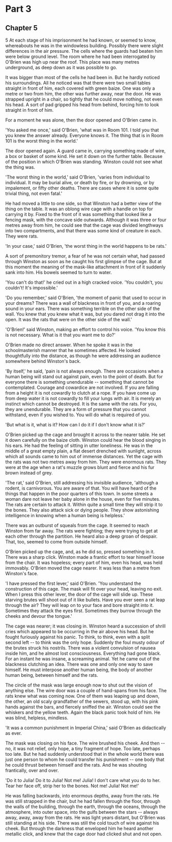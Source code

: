 # Part 3

## Chapter 5

5
At each stage of his imprisonment he had known, or seemed to know, whereabouts he was in the windowless building. Possibly there were slight differences in the air pressure. The cells where the guards had beaten him were below ground level. The room where he had been interrogated by O'Brien was high up near the roof. This place was many metres underground, as deep down as it was possible to go.

It was bigger than most of the cells he had been in. But he hardly noticed his surroundings. All he noticed was that there were two small tables straight in front of him, each covered with green baize. One was only a metre or two from him, the other was further away, near the door. He was strapped upright in a chair, so tightly that he could move nothing, not even his head. A sort of pad gripped his head from behind, forcing him to look straight in front of him.

For a moment he was alone, then the door opened and O'Brien came in.

'You asked me once,' said O'Brien, 'what was in Room 101. I told you that you knew the answer already. Everyone knows it. The thing that is in Room 101 is the worst thing in the world.'

The door opened again. A guard came in, carrying something made of wire, a box or basket of some kind. He set it down on the further table. Because of the position in which O'Brien was standing. Winston could not see what the thing was.

'The worst thing in the world,' said O'Brien, 'varies from individual to individual. It may be burial alive, or death by fire, or by drowning, or by impalement, or fifty other deaths. There are cases where it is some quite trivial thing, not even fatal.'

He had moved a little to one side, so that Winston had a better view of the thing on the table. It was an oblong wire cage with a handle on top for carrying it by. Fixed to the front of it was something that looked like a fencing mask, with the concave side outwards. Although it was three or four metres away from him, he could see that the cage was divided lengthways into two compartments, and that there was some kind of creature in each. They were rats.

'In your case,' said O'Brien, 'the worst thing in the world happens to be rats.'

A sort of premonitory tremor, a fear of he was not certain what, had passed through Winston as soon as he caught his first glimpse of the cage. But at this moment the meaning of the mask-like attachment in front of it suddenly sank into him. His bowels seemed to turn to water.

'You can't do that!' he cried out in a high cracked voice. 'You couldn't, you couldn't! It's impossible.'

'Do you remember,' said O'Brien, 'the moment of panic that used to occur in your dreams? There was a wall of blackness in front of you, and a roaring sound in your ears. There was something terrible on the other side of the wall. You knew that you knew what it was, but you dared not drag it into the open. It was the rats that were on the other side of the wall.'

'O'Brien!' said Winston, making an effort to control his voice. 'You know this is not necessary. What is it that you want me to do?'

O'Brien made no direct answer. When he spoke it was in the schoolmasterish manner that he sometimes affected. He looked thoughtfully into the distance, as though he were addressing an audience somewhere behind Winston's back.

'By itself,' he said, 'pain is not always enough. There are occasions when a human being will stand out against pain, even to the point of death. But for everyone there is something unendurable -- something that cannot be contemplated. Courage and cowardice are not involved. If you are falling from a height it is not cowardly to clutch at a rope. If you have come up from deep water it is not cowardly to fill your lungs with air. It is merely an instinct which cannot be destroyed. It is the same with the rats. For you, they are unendurable. They are a form of pressure that you cannot withstand, even if you wished to. You will do what is required of you.

'But what is it, what is it? How can I do it if I don't know what it is?'

O'Brien picked up the cage and brought it across to the nearer table. He set it down carefully on the baize cloth. Winston could hear the blood singing in his ears. He had the feeling of sitting in utter loneliness. He was in the middle of a great empty plain, a flat desert drenched with sunlight, across which all sounds came to him out of immense distances. Yet the cage with the rats was not two metres away from him. They were enormous rats. They were at the age when a rat's muzzle grows blunt and fierce and his fur brown instead of grey.

'The rat,' said O'Brien, still addressing his invisible audience, 'although a rodent, is carnivorous. You are aware of that. You will have heard of the things that happen in the poor quarters of this town. In some streets a woman dare not leave her baby alone in the house, even for five minutes. The rats are certain to attack it. Within quite a small time they will strip it to the bones. They also attack sick or dying people. They show astonishing intelligence in knowing when a human being is helpless.'

There was an outburst of squeals from the cage. It seemed to reach Winston from far away. The rats were fighting; they were trying to get at each other through the partition. He heard also a deep groan of despair. That, too, seemed to come from outside himself.

O'Brien picked up the cage, and, as he did so, pressed something in it. There was a sharp click. Winston made a frantic effort to tear himself loose from the chair. It was hopeless; every part of him, even his head, was held immovably. O'Brien moved the cage nearer. It was less than a metre from Winston's face.

'I have pressed the first lever,' said O'Brien. 'You understand the construction of this cage. The mask will fit over your head, leaving no exit. When I press this other lever, the door of the cage will slide up. These starving brutes will shoot out of it like bullets. Have you ever seen a rat leap through the air? They will leap on to your face and bore straight into it. Sometimes they attack the eyes first. Sometimes they burrow through the cheeks and devour the tongue.'

The cage was nearer; it was closing in. Winston heard a succession of shrill cries which appeared to be occurring in the air above his head. But he fought furiously against his panic. To think, to think, even with a split second left -- to think was the only hope. Suddenly the foul musty odour of the brutes struck his nostrils. There was a violent convulsion of nausea inside him, and he almost lost consciousness. Everything had gone black. For an instant he was insane, a screaming animal. Yet he came out of the blackness clutching an idea. There was one and only one way to save himself. He must interpose another human being, the body of another human being, between himself and the rats.

The circle of the mask was large enough now to shut out the vision of anything else. The wire door was a couple of hand-spans from his face. The rats knew what was coming now. One of them was leaping up and down, the other, an old scaly grandfather of the sewers, stood up, with his pink hands against the bars, and fiercely sniffed the air. Winston could see the whiskers and the yellow teeth. Again the black panic took hold of him. He was blind, helpless, mindless.

'It was a common punishment in Imperial China,' said O'Brien as didactically as ever.

The mask was closing on his face. The wire brushed his cheek. And then -- no, it was not relief, only hope, a tiny fragment of hope. Too late, perhaps too late. But he had suddenly understood that in the whole world there was just one person to whom he could transfer his punishment -- one body that he could thrust between himself and the rats. And he was shouting frantically, over and over.

'Do it to Julia! Do it to Julia! Not me! Julia! I don't care what you do to her. Tear her face off, strip her to the bones. Not me! Julia! Not me!'

He was falling backwards, into enormous depths, away from the rats. He was still strapped in the chair, but he had fallen through the floor, through the walls of the building, through the earth, through the oceans, through the atmosphere, into outer space, into the gulfs between the stars -- always away, away, away from the rats. He was light years distant, but O'Brien was still standing at his side. There was still the cold touch of wire against his cheek. But through the darkness that enveloped him he heard another metallic click, and knew that the cage door had clicked shut and not open.
